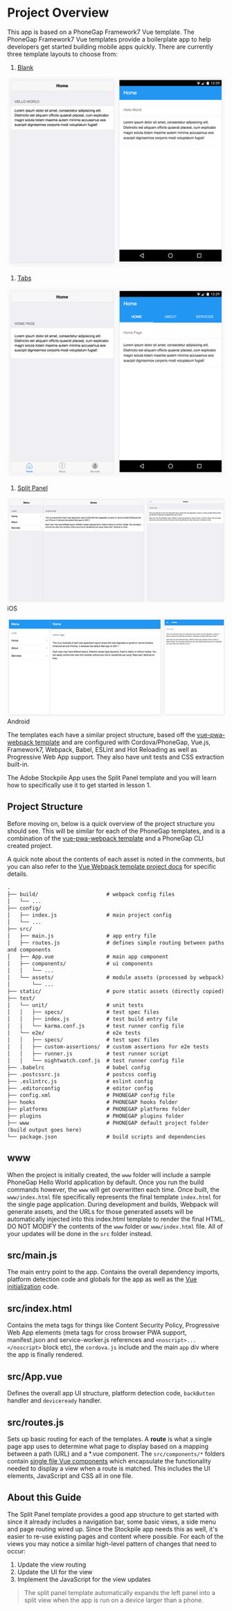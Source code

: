 # Project Overview

This app is based on a PhoneGap Framework7 Vue template. The PhoneGap Framework7 Vue templates provide a boilerplate app to help developers get started building mobile apps quickly. There are currently three template layouts to choose from:

1. [Blank](https://www.npmjs.com/package/phonegap-template-vue-f7-blank)

  ![](./images/example-blank.png)

1. [Tabs](https://www.npmjs.com/package/phonegap-template-vue-f7-tabs)

  ![](./images/example-tabs.png)

1. [Split Panel](https://www.npmjs.com/package/phonegap-template-vue-f7-split-panel)

  ![ios](./images/example-split-iOS.png) iOS

  ![android](./images/example-split-android.png) Android

The templates each have a similar project structure, based off the [vue-pwa-webpack template](https://github.com/vuejs-templates/pwa) and are configured with Cordova/PhoneGap, Vue.js, Framework7, Webpack, Babel, ESLint and Hot Reloading as well as Progressive Web App support. They also have unit tests and CSS extraction built-in.

The Adobe Stockpile App uses the Split Panel template and you will learn how to specifically use it to get started in lesson 1.

## Project Structure

Before moving on, below is a quick overview of the project structure you should see. This will be similar for each of the PhoneGap templates, and is a combination of the [vue-pwa-webpack template](https://github.com/vuejs-templates/pwa) and a PhoneGap CLI created project.

A quick note about the contents of each asset is noted in the comments, but you can also refer to the [Vue Webpack template project docs](https://github.com/vuejs-templates/webpack/blob/develop/docs/structure.md) for specific details.

```text
.
├── build/                      # webpack config files
│   └── ...
├── config/
│   ├── index.js                # main project config
│   └── ...
├── src/
│   ├── main.js                 # app entry file
│   ├── routes.js               # defines simple routing between paths and components
│   ├── App.vue                 # main app component
│   ├── components/             # ui components
│   │   └── ...
│   └── assets/                 # module assets (processed by webpack)
│       └── ...
├── static/                     # pure static assets (directly copied)
├── test/
│   └── unit/                   # unit tests
│   │   ├── specs/              # test spec files
│   │   ├── index.js            # test build entry file
│   │   └── karma.conf.js       # test runner config file
│   └── e2e/                    # e2e tests
│   │   ├── specs/              # test spec files
│   │   ├── custom-assertions/  # custom assertions for e2e tests
│   │   ├── runner.js           # test runner script
│   │   └── nightwatch.conf.js  # test runner config file
├── .babelrc                    # babel config
├── .postcssrc.js               # postcss config
├── .eslintrc.js                # eslint config
├── .editorconfig               # editor config
├── config.xml                  # PHONEGAP config file
├── hooks                       # PHONEGAP hooks folder
├── platforms                   # PHONEGAP platforms folder
├── plugins                     # PHONEGAP plugins folder
├── www                         # PHONEGAP default project folder (build output goes here)
└── package.json                # build scripts and dependencies
```

## www

When the project is initially created, the `www` folder will include a sample PhoneGap Hello World application by default. Once you run the build commands however, the `www` will get overwritten each time. Once built, the `www/index.html` file specifically represents the final template `index.html` for the single page application. During development and builds, Webpack will generate assets, and the URLs for those generated assets will be automatically injected into this index.html template to render the final HTML. DO NOT MODIFY the contents of the `www` folder or `www/index.html` file. All of your updates will be done in the `src` folder instead.

## src/main.js

The main entry point to the app. Contains the overall dependency imports, platform detection code and globals for the app as well as the [Vue initialization](https://vuejs.org/v2/guide/instance.html) code.

## src/index.html

Contains the meta tags for things like Content Security Policy, Progressive Web App elements (meta tags for cross browser PWA support, manifest.json and service-worker.js references and `<noscript>...</noscript>` block etc), the `cordova.js` include and the main `app` div where the app is finally rendered.

## src/App.vue

Defines the overall app UI structure, platform detection code, `backButton` handler and `deviceready` handler.

## src/routes.js

Sets up basic routing for each of the templates. A **route** is what a single page app uses to determine what page to display based on a mapping between a path (URL) and a *.vue component. The `src/components/*` folders contain [single file Vue components](https://vuejs.org/v2/guide/single-file-components.html) which encapsulate the functionality needed to display a view when a route is matched. This includes the UI elements, JavaScript and CSS all in one file.

## About this Guide

The Split Panel template provides a good app structure to get started with since it already includes a navigation bar, some basic views, a side menu and page routing wired up. Since the Stockpile app needs this as well, it's easier to re-use existing pages and content where possible. For each of the views you may notice a similar high-level pattern of changes that need to occur:

1. Update the view routing
1. Update the UI for the view
1. Implement the JavaScript for the view updates

> The split panel template automatically expands the left panel into a split view when the app is run on a device larger than a phone.

